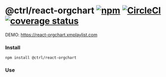 # @ctrl/react-orgchart [![npm](https://badgen.net/npm/v/@ctrl/react-orgchart)](https://www.npmjs.com/package/@ctrl/react-orgchart) [![CircleCI](https://badgen.net/github/status/scttcper/react-orgchart)](https://circleci.com/gh/scttcper/react-orgchart) [![coverage status](https://badgen.net/codecov/c/github/scttcper/react-orgchart)](https://codecov.io/gh/scttcper/react-orgchart)

DEMO: https://react-orgchart.xmplaylist.com

### Install

```console
npm install @ctrl/react-orgchart
```

### Use

